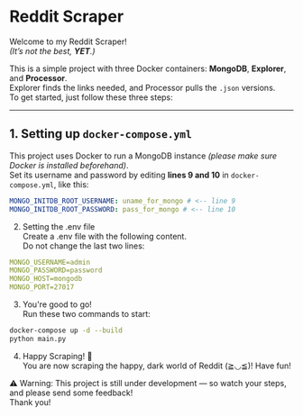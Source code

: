# Reddit Scraper

Welcome to my Reddit Scraper!  
_(It’s not the best, **YET**.)_

This is a simple project with three Docker containers: **MongoDB**, **Explorer**, and **Processor**.  
Explorer finds the links needed, and Processor pulls the `.json` versions.  
To get started, just follow these three steps:

---

## 1. Setting up `docker-compose.yml`

This project uses Docker to run a MongoDB instance _(please make sure Docker is installed beforehand)_.  
Set its username and password by editing **lines 9 and 10** in `docker-compose.yml`, like this:

```yaml
MONGO_INITDB_ROOT_USERNAME: uname_for_mongo # <-- line 9
MONGO_INITDB_ROOT_PASSWORD: pass_for_mongo # <-- line 10
```

2. Setting the .env file  
   Create a .env file with the following content.  
   Do not change the last two lines:

```yaml
MONGO_USERNAME=admin
MONGO_PASSWORD=password
MONGO_HOST=mongodb
MONGO_PORT=27017
```

3. You're good to go!  
   Run these two commands to start:

```bash
docker-compose up -d --build
python main.py

```

4. Happy Scraping! 🎉  
   You are now scraping the happy, dark world of Reddit (≧◡≦)! Have fun!

⚠️ Warning: This project is still under development — so watch your steps, and please send some feedback!  
Thank you!
